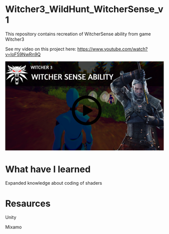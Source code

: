 # Witcher3_WildHunt_WitcherSense_v1

This repository contains recreation of WitcherSense ability from game Witcher3 





See my video on this project here: https://www.youtube.com/watch?v=loF59NwRn9Q
 
[![IMAGE ALT TEXT](Witcher.jpg)](https://www.youtube.com/watch?v=loF59NwRn9Q "Witcher 3 ")



# What have I learned

Expanded knowledge about coding of shaders


# Resaurces

Unity

Mixamo

